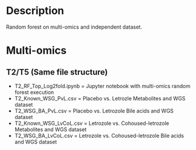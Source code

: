 # Description
Random forest on multi-omics and independent dataset. 

# Multi-omics
## T2/T5 (Same file structure)
  - T2_RF_Top_Log2fold.ipynb = Jupyter notebook with multi-omics random forest execution 
  - T2_Known_WSG_PvL.csv = Placebo vs. Letrozle Metabolites and WGS dataset 
  - T2_WSG_BA_PvL.csv = Placebo vs. Letrozole Bile acids and WGS dataset 
  - T2_Known_WSG_LvCoL.csv = Letrozole vs. Cohoused-letrozole Metabolites and WGS dataset 
  - T2_WSG_BA_LvCoL.csv = Letrozole vs. Cohoused-letrozole Bile acids and WGS dataset

